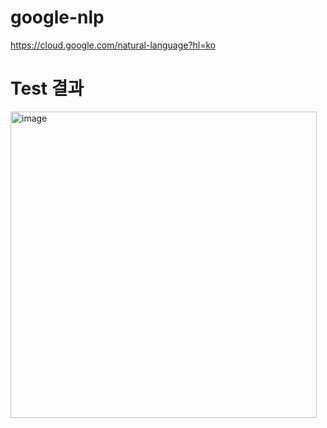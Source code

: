 # google-nlp
https://cloud.google.com/natural-language?hl=ko


# Test 결과 
<img width="490" alt="image" src="https://github.com/Hanium2023/google-nlp/assets/80878955/187fc2eb-74b6-4b04-a834-3469ce063d72">
